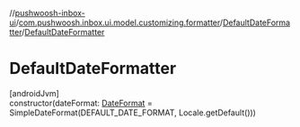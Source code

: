 //[pushwoosh-inbox-ui](../../../index.md)/[com.pushwoosh.inbox.ui.model.customizing.formatter](../index.md)/[DefaultDateFormatter](index.md)/[DefaultDateFormatter](-default-date-formatter.md)

# DefaultDateFormatter

[androidJvm]\
constructor(dateFormat: [DateFormat](https://developer.android.com/reference/kotlin/java/text/DateFormat.html) = SimpleDateFormat(DEFAULT_DATE_FORMAT, Locale.getDefault()))
